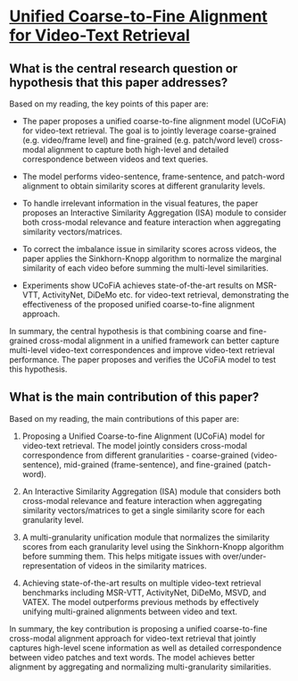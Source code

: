 # [Unified Coarse-to-Fine Alignment for Video-Text Retrieval](https://arxiv.org/abs/2309.10091)

## What is the central research question or hypothesis that this paper addresses?

 Based on my reading, the key points of this paper are:

- The paper proposes a unified coarse-to-fine alignment model (UCoFiA) for video-text retrieval. The goal is to jointly leverage coarse-grained (e.g. video/frame level) and fine-grained (e.g. patch/word level) cross-modal alignment to capture both high-level and detailed correspondence between videos and text queries. 

- The model performs video-sentence, frame-sentence, and patch-word alignment to obtain similarity scores at different granularity levels. 

- To handle irrelevant information in the visual features, the paper proposes an Interactive Similarity Aggregation (ISA) module to consider both cross-modal relevance and feature interaction when aggregating similarity vectors/matrices.

- To correct the imbalance issue in similarity scores across videos, the paper applies the Sinkhorn-Knopp algorithm to normalize the marginal similarity of each video before summing the multi-level similarities.

- Experiments show UCoFiA achieves state-of-the-art results on MSR-VTT, ActivityNet, DiDeMo etc. for video-text retrieval, demonstrating the effectiveness of the proposed unified coarse-to-fine alignment approach.

In summary, the central hypothesis is that combining coarse and fine-grained cross-modal alignment in a unified framework can better capture multi-level video-text correspondences and improve video-text retrieval performance. The paper proposes and verifies the UCoFiA model to test this hypothesis.


## What is the main contribution of this paper?

 Based on my reading, the main contributions of this paper are:

1. Proposing a Unified Coarse-to-fine Alignment (UCoFiA) model for video-text retrieval. The model jointly considers cross-modal correspondence from different granularities - coarse-grained (video-sentence), mid-grained (frame-sentence), and fine-grained (patch-word). 

2. An Interactive Similarity Aggregation (ISA) module that considers both cross-modal relevance and feature interaction when aggregating similarity vectors/matrices to get a single similarity score for each granularity level.

3. A multi-granularity unification module that normalizes the similarity scores from each granularity level using the Sinkhorn-Knopp algorithm before summing them. This helps mitigate issues with over/under-representation of videos in the similarity matrices.

4. Achieving state-of-the-art results on multiple video-text retrieval benchmarks including MSR-VTT, ActivityNet, DiDeMo, MSVD, and VATEX. The model outperforms previous methods by effectively unifying multi-grained alignments between video and text.

In summary, the key contribution is proposing a unified coarse-to-fine cross-modal alignment approach for video-text retrieval that jointly captures high-level scene information as well as detailed correspondence between video patches and text words. The model achieves better alignment by aggregating and normalizing multi-granularity similarities.
